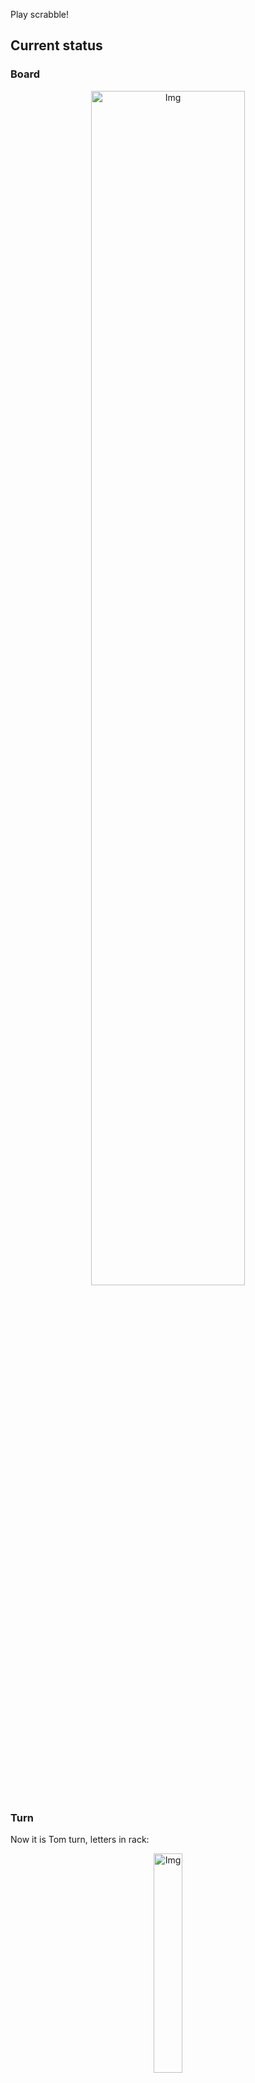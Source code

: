 
Play scrabble!
## Current status
### Board
<p align="center">
<img src="https://raw.githubusercontent.com/radosz99/radosz99/main/board.png" width=70% alt="Img"/>
    </p>
    
### Turn
Now it is Tom turn, letters in rack:
<p align="center">
<img src="https://raw.githubusercontent.com/radosz99/radosz99/main/rack.png" width=30% alt="Img"/>
</p>

### Game score
| Id | Player name | Points |
  | - | - | - |  
|0 | Tom | 190
|1 | Jerry | 277
## Make the move
Make the move and insert the letters by creating an [issue](https://github.com/radosz99/radosz99/issues/new?title=scrabble%7Cmove%7C7%3AA%3ARIDE&body=Just+push+%27Submit+new+issue%27+or+update+with+your+move.) according to the rules or...

## Possibly best moves  
Are you sure? :smiling_imp: :smiling_imp: :smiling_imp:
<details>
  <summary>Spoiler warning!</summary>
  
  | Id | Move | Issue link | Points |
  | - | - | - | - |  
|1| O:7:siropes | [scrabble&#124;move&#124;O:7:siropes](https://github.com/radosz99/radosz99/issues/new?title=scrabble%7Cmove%7CO%3A7%3Asiropes&body=Just+push+%27Submit+new+issue%27+or+update+with+your+move.) | 36 
|2| 7:J:peimos | [scrabble&#124;move&#124;7:J:peimos](https://github.com/radosz99/radosz99/issues/new?title=scrabble%7Cmove%7C7%3AJ%3Apeimos&body=Just+push+%27Submit+new+issue%27+or+update+with+your+move.) | 33 
|3| 7:J:piemos | [scrabble&#124;move&#124;7:J:piemos](https://github.com/radosz99/radosz99/issues/new?title=scrabble%7Cmove%7C7%3AJ%3Apiemos&body=Just+push+%27Submit+new+issue%27+or+update+with+your+move.) | 33 
|4| 7:J:pilmes | [scrabble&#124;move&#124;7:J:pilmes](https://github.com/radosz99/radosz99/issues/new?title=scrabble%7Cmove%7C7%3AJ%3Apilmes&body=Just+push+%27Submit+new+issue%27+or+update+with+your+move.) | 33 
|5| 7:J:plomes | [scrabble&#124;move&#124;7:J:plomes](https://github.com/radosz99/radosz99/issues/new?title=scrabble%7Cmove%7C7%3AJ%3Aplomes&body=Just+push+%27Submit+new+issue%27+or+update+with+your+move.) | 33 
|6| 7:J:premio | [scrabble&#124;move&#124;7:J:premio](https://github.com/radosz99/radosz99/issues/new?title=scrabble%7Cmove%7C7%3AJ%3Apremio&body=Just+push+%27Submit+new+issue%27+or+update+with+your+move.) | 33 
|7| 7:J:primeo | [scrabble&#124;move&#124;7:J:primeo](https://github.com/radosz99/radosz99/issues/new?title=scrabble%7Cmove%7C7%3AJ%3Aprimeo&body=Just+push+%27Submit+new+issue%27+or+update+with+your+move.) | 33 
|8| 7:J:primes | [scrabble&#124;move&#124;7:J:primes](https://github.com/radosz99/radosz99/issues/new?title=scrabble%7Cmove%7C7%3AJ%3Aprimes&body=Just+push+%27Submit+new+issue%27+or+update+with+your+move.) | 33 
|9| 7:J:primos | [scrabble&#124;move&#124;7:J:primos](https://github.com/radosz99/radosz99/issues/new?title=scrabble%7Cmove%7C7%3AJ%3Aprimos&body=Just+push+%27Submit+new+issue%27+or+update+with+your+move.) | 33 
|10| O:9:repiso | [scrabble&#124;move&#124;O:9:repiso](https://github.com/radosz99/radosz99/issues/new?title=scrabble%7Cmove%7CO%3A9%3Arepiso&body=Just+push+%27Submit+new+issue%27+or+update+with+your+move.) | 33 
</details>
    
## Latest moves

| Id | Type | Move / Letters to replace | Created words / New letters | Date | Points | Player | Who |
| - | - | - | - | - | - | - | - |
|9| INSERT | B:6:alipegas | ['ALIPEGAS'] | 12/07/2022, 15:35:34 | 84 | Jerry | [radosz99](github.com/radosz99) |
|8| INSERT | M:7:morreasen | ['MORREASEN'] | 12/07/2022, 15:34:10 | 86 | Tom | [radosz99](github.com/radosz99) |
|7| INSERT | 13:J:zureos | ['ZUREOS'] | 12/07/2022, 15:32:47 | 70 | Jerry | [radosz99](github.com/radosz99) |
|6| INSERT | K:9:afogue | ['AFOGUE'] | 12/07/2022, 15:31:58 | 20 | Tom | [radosz99](github.com/radosz99) |
|5| INSERT | 9:F:jitada | ['JITADA'] | 12/07/2022, 15:30:44 | 18 | Jerry | [radosz99](github.com/radosz99) |
|4| INSERT | H:11:onix | ['ONIX'] | 12/07/2022, 15:28:54 | 36 | Tom | [radosz99](github.com/radosz99) |
|3| INSERT | 12:B:aneasen | ['ANEASEN'] | 12/07/2022, 15:28:15 | 16 | Jerry | [radosz99](github.com/radosz99) |
|2| INSERT | D:7:hoyare | ['HOYARE'] | 12/07/2022, 15:26:29 | 24 | Tom | [radosz99](github.com/radosz99) |
|1| INSERT | F:5:carajees | ['CARAJEES'] | 12/07/2022, 15:25:07 | 89 | Jerry | [radosz99](github.com/radosz99) |
|0| INSERT | 7:D:hurto | ['HURTO'] | 12/07/2022, 15:21:27 | 24 | Tom | [radosz99](github.com/radosz99) |